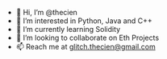 - 👋 Hi, I’m @thecien
- 👀 I’m interested in Python, Java and C++
- 🌱 I’m currently learning Solidity
- 💞️ I’m looking to collaborate on Eth Projects
- 📫 Reach me at glitch.thecien@gmail.com

